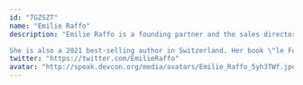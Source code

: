 ```yaml
---
id: "7GZSZT"
name: "Emilie Raffo"
description: "Emilie Raffo is a founding partner and the sales director of ChainSecurity, a top-tier blockchain security company specialized in smart contract audits. ChainSecurity served many large DeFi protocols such as MakerDAO, Compound, Curve and others.

She is also a 2021 best-selling author in Switzerland. Her book \"le Futur des Espèces\" explains blockchain, cryptocurrency and smart contracts to the novice, and explores how these technologies  can foster innovations in monetary policy & governance."
twitter: "https://twitter.com/EmilieRaffo"
avatar: "http://speak.devcon.org/media/avatars/Emilie_Raffo_5yh3TWf.jpeg"
---
```

